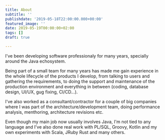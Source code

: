 ```yaml
---
title: About
subtitle: ''
publishdate: '2019-05-18T22:00:00.000+00:00'
featured_image: ''
date: 2019-05-19T00:00:00+02:00
tags: []
draft: true

---
```

I've been developing software professionaly for many years, specially around the Java echosystem. 

Being part of a small team for many years has made me gain experience in the whole lifecycle of the products I develop, from talking to users and gathering the requirements, to doing the support and maintenance of the production environment and everything in between (coding, database design, UI/UX, gug fixing, CI/CD...).

I've also worked as a consultant/contractor for a couple of big companies where I was part of the architecture/development team, doing performance analysis, menthoring, architecture revisions etc. 

Even though my main job now usually involves Java, I'm not tied to any language and I've also done real work with PL/SQL, Groovy, Kotlin and my own experiments with Scala, JRuby Rust and many others.